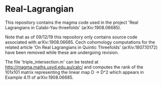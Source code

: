 # Real-Lagrangian

This repository contains the magma code used in the project 'Real Lagrangians in Calabi-Yau threefolds' (arXiv:1908.06685).

Note that as of 09/12/19 this repository only contains source code associated with arXiv:1908.06685.
Cech cohomology computations for the related article 'On Real Lagrangians in Quintic Threefolds' (arXiv:1807.10172)
have been removed while these are undergoing revision.

The file 'triple_intersection.m' can be tested at http://magma.maths.usyd.edu.au/calc/ and computes
the rank of the 101x101 matrix representing the linear map D -> D^2 which appears in Example 4.11 of arXiv:1908.06685.
